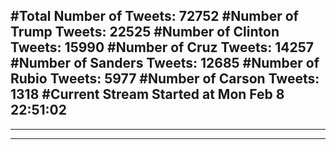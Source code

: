 #Total Number of Tweets: 72752 
#Number of Trump Tweets: 22525
#Number of Clinton Tweets: 15990
#Number of Cruz Tweets: 14257
#Number of Sanders Tweets: 12685
#Number of Rubio Tweets: 5977
#Number of Carson Tweets: 1318
#Current Stream Started at Mon Feb  8 22:51:02
---
---
---
